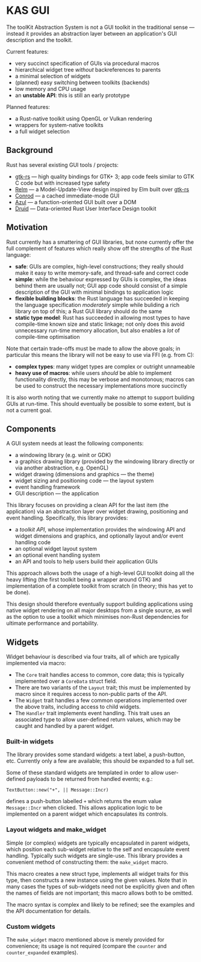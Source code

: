 KAS GUI
==========

The toolKit Abstraction System
is not a GUI toolkit in the traditional sense — instead it provides an
abstraction layer between an application's GUI description and the toolkit.

Current features:

-   very succinct specification of GUIs via procedural macros
-   hierarchical widget tree *without* backreferences to parents
-   a minimal selection of widgets
-   (planned) easy switching between toolkits (backends)
-   low memory and CPU usage
-   an **unstable API**: this is still an early prototype

Planned features:

-   a Rust-native toolkit using OpenGL or Vulkan rendering
-   wrappers for system-native toolkits
-   a full widget selection


Background
-----------

Rust has several existing GUI tools / projects:

-   [gtk-rs] — high quality bindings for GTK+ 3;
    app code feels similar to GTK C code but with increased type safety
-   [Relm] — a Model-Update-View design inspired by Elm built over [gtk-rs]
-   [Conrod] — a cached immediate-mode GUI
-   [Azul] — a function-oriented GUI built over a DOM
-   [Druid] — Data-oriented Rust User Interface Design toolkit

[gtk-rs]: https://gtk-rs.org/
[Relm]: https://github.com/antoyo/relm
[Conrod]: https://github.com/PistonDevelopers/conrod
[Azul]: https://github.com/maps4print/azul
[Druid]: https://github.com/xi-editor/druid

Motivation
----------

Rust currently has a smattering of GUI libraries, but none currently offer the
full complement of features which really show off the strengths of the Rust
language:

-   **safe**: GUIs are complex, high-level constructions; they really should
    make it easy to write memory-safe, and thread-safe and correct code
-   **simple**: while the behaviour expressed by GUIs is complex, the ideas behind
    them are usually not; GUI app code should consist of a simple description
    of the GUI with minimal bindings to application logic
-   **flexible building blocks**: the Rust language has succeeded in keeping the
    language specification *moderately* simple while buliding a rich library
    on top of this; a Rust GUI library should do the same
-   **static type model**: Rust has succeeded in allowing most types to have
    compile-time known size and static linkage; not only does this avoid
    unnecessary run-time memory allocation, but also enables a *lot*
    of compile-time optimisation

Note that certain trade-offs must be made to allow the above goals; in
particular this means the library will not be easy to use via FFI (e.g. from C):

-   **complex types**: many widget types are complex or outright unnameable
-   **heavy use of macros**: while users *should* be able to implement
    functionality directly, this may be verbose and monotonous; macros can be
    used to construct the necessary implementations more succinctly

It is also worth noting that we currently make no attempt to support building
GUIs at run-time. This should eventually be possible to some extent, but is not
a current goal.

Components
---------------

A GUI system needs at least the following components:

-   a windowing library (e.g. winit or GDK)
-   a graphics drawing library (provided by the windowing library directly or
    via another abstraction, e.g. OpenGL)
-   widget drawing (dimensions and graphics — the theme)
-   widget sizing and positioning code — the layout system
-   event handling framework
-   GUI description — the application

This library focuses on providing a clean API for the last item (the
application) via an abstraction layer over widget drawing, positioning and
event handling. Specifically, this library provides:

-   a *toolkit API*, whose implementation provides the windowing API and widget
    dimensions and graphics, and optionally layout and/or event handling code
-   an optional widget layout system
-   an optional event handling system
-   an API and tools to help users build their application GUIs

This approach allows both the usage of a high-level GUI toolkit doing all the
heavy lifting (the first toolkit being a wrapper around GTK) and implementation
of a complete toolkit from scratch (in theory; this has yet to be done).

This design should therefore eventually support building applications using
native widget rendering on all major desktops from a single source, as well as
the option to use a toolkit which minimises non-Rust dependencies for ultimate
performance and portability.


Widgets
--------

Widget behaviour is described via four traits, all of which are typically
implemented via macro:

-   The `Core` trait handles access to common, core data; this is typically
    implemented over a `CoreData` struct field.
-   There are two variants of the `Layout` trait; this must be implemented by
    macro since it requires access to non-public parts of the API.
-   The `Widget` trait handles a few common operations implemented over the
    above traits, including access to child widgets.
-   The `Handler` trait implements event handling. This trait uses an associated
    type to allow user-defined return values, which may be caught and handled
    by a parent widget.

### Built-in widgets

The library provides some standard widgets: a text label, a push-button, etc.
Currently only a few are available; this should be expanded to a full set.

Some of these standard widgets are templated in order to allow user-defined
payloads to be returned from handled events; e.g.:

    TextButton::new("+", || Message::Incr)

defines a push-button labelled `+` which returns the enum value `Message::Incr`
when clicked. This allows application logic to be implemented on a parent widget
which encapsulates its controls.

### Layout widgets and make_widget

Simple (or complex) widgets are typically encapsulated in parent widgets, which
position each sub-widget relative to the self and encapsulate event handling.
Typically such widgets are single-use. This library provides a convenient method
of constructing them: the `make_widget` macro.

This macro creates a new struct type, implements all widget traits for this
type, then constructs a new instance using the given values. Note that in many
cases the types of sub-widgets need not be explicitly given and often the names
of fields are not important; this macro allows both to be omitted.

The macro syntax is complex and likely to be refined; see the examples and the
API documentation for details.

### Custom widgets

The `make_widget` macro mentioned above is merely provided for convenience; its
usage is not required (compare the `counter` and `counter_expanded` examples).
